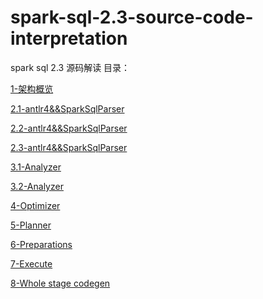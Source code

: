 # spark-sql-2.3-source-code-interpretation
spark sql 2.3 源码解读
目录：

[1-架构概览](spark%20sql%202.3%20源码解读%20-%20架构概览%20(1).md)

[2.1-antlr4&&SparkSqlParser](spark%20sql%202.3%20源码解读%20-%20antlr4%20&&%20SparkSqlParser%20(2.1).md)

[2.2-antlr4&&SparkSqlParser](spark%20sql%202.3%20源码解读%20-%20antlr4%20&&%20SparkSqlParser%20(2.2).md)

[2.3-antlr4&&SparkSqlParser](spark%20sql%202.3%20源码解读%20-%20antlr4%20&&%20SparkSqlParser%20(2.3).md)

[3.1-Analyzer](spark%20sql%202.3%20源码解读%20-%20Analyzer%20%20(3.1).md)

[3.2-Analyzer](spark%20sql%202.3%20源码解读%20-%20Analyzer%20%20(3.2).md)

[4-Optimizer](spark%20sql%202.3%20源码解读%20-%20Optimizer%20(4).md)

[5-Planner](spark%20sql%202.3%20源码解读%20-%20Planner%20(5).md)

[6-Preparations](spark%20sql%202.3%20源码解读%20-%20Preparations%20(6).md)

[7-Execute](spark%20sql%202.3%20源码解读%20-%20Execute%20(7).md)

[8-Whole stage codegen](spark%20sql%202.3%20源码解读%20-%20Whole%20stage%codegen%20(8).md)
